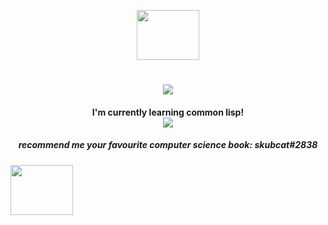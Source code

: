 <p align="center">
  <img width="100" height="80" src="https://cdn.discordapp.com/attachments/992106318200582214/993027615856275506/tumblr_3f4815d42f2b66b895ec291cc3713c50_18339139_250.gif">
  

 
</p>



<h1 align="center">
    <img src="https://web.archive.org/web/20090829234600im_/http://geocities.com/EnchantedForest/Dell/8662/welcome.gif">

</h1>


<h4 align="center">
    <b>I'm currently learning common lisp!</b><br>
   <img src="https://web.archive.org/web/20090822012421/http://geocities.com/WestHollywood/Stonewall/3296/lambdaspin.gif">
</h4>

<h5 align="center">
 <b>recommend me your favourite computer science book: skubcat#2838</b><br>
</h5>
   <img width="100" height="80" src="https://64.media.tumblr.com/1ba13f0c6652a6017258c86c394ced6b/d722bffbbe64d134-79/s250x400/c21a3a57e7b62b499ebff696921b08d822027534.gif">
